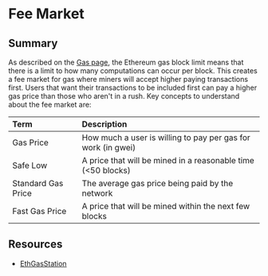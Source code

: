 # Fee Market

## Summary

As described on the [Gas page](gas.md), the Ethereum gas block limit means that there is a limit to how many computations can occur per block. This creates a fee market for gas where miners will accept higher paying transactions first.  Users that want their transactions to be included first can pay a higher gas price than those who aren't in a rush. Key concepts to understand about the fee market are:

| Term | Description |
| :--- | :--- |
| Gas Price | How much a user is willing to pay per gas for work \(in gwei\) |
| Safe Low | A price that will be mined in a reasonable time \(&lt;50 blocks\) |
| Standard Gas Price | The average gas price being paid by the network |
| Fast Gas Price | A price that will be mined within the next few blocks |

## Resources
* [EthGasStation](https://ethgasstation.info/)

